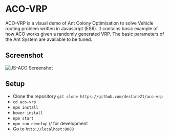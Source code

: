 # ACO-VRP

ACO-VRP is a visual demo of Ant Colony Optimisation to solve Vehicle routing problem written in Javascript (ES6). It contains basic example of how ACO works given a randomly generated VRP. The basic parameters of the Ant System are available to be tuned.


## Screenshot

![JS-ACO Screenshot](https://raw.githubusercontent.com/destine21/aco-vrp/master/ss.gif)


## Setup

 - Clone the repository `git clone https://github.com/destine21/aco-vrp`
 - `cd aco-vrp`
 - `npm install`
 - `bower install`
 - `npm start`
 - `npm run develop` // for development
 - Go to `http://localhost:8080`
